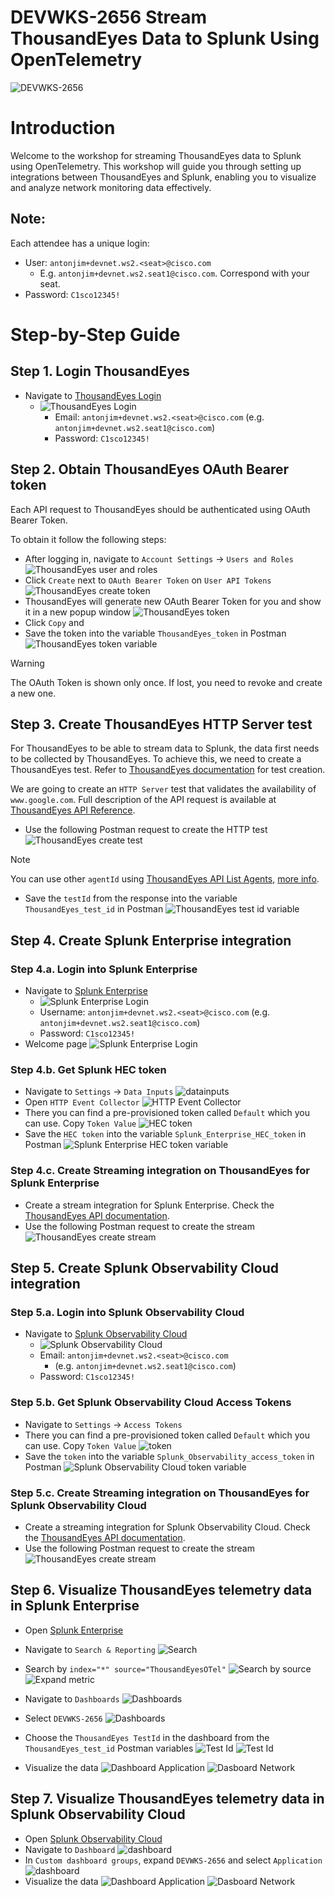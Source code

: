 # DEVWKS-2656 Stream ThousandEyes Data to Splunk Using OpenTelemetry

![DEVWKS-2656](img/banner.png)

# Introduction

Welcome to the workshop for streaming ThousandEyes data to Splunk using OpenTelemetry.
This workshop will guide you through setting up integrations between ThousandEyes and Splunk, enabling you to visualize and analyze network monitoring data effectively.

## Note:

Each attendee has a unique login:
 - User: `antonjim+devnet.ws2.<seat>@cisco.com` 
   - E.g. `antonjim+devnet.ws2.seat1@cisco.com`. Correspond with your seat.
 - Password: `C1sco12345!`

# Step-by-Step Guide

## Step 1. Login ThousandEyes

- Navigate to [ThousandEyes Login](https://app.thousandeyes.com/login)
  -  ![ThousandEyes Login](img/thousandeyes/login.png)
     - Email: `antonjim+devnet.ws2.<seat>@cisco.com` (e.g. `antonjim+devnet.ws2.seat1@cisco.com`)
     - Password: `C1sco12345!`
  
## Step 2. Obtain ThousandEyes OAuth Bearer token

Each API request to ThousandEyes should be authenticated using OAuth Bearer Token.

To obtain it follow the following steps:
- After logging in, navigate to `Account Settings` -> `Users and Roles` ![ThousandEyes user and roles](img/thousandeyes/usersRoles.png)
- Click `Create` next to `OAuth Bearer Token` on `User API Tokens` ![ThousandEyes create token](img/thousandeyes/createToken.png)
- ThousandEyes will generate new OAuth Bearer Token for you and show it in a new popup window ![ThousandEyes token](img/thousandeyes/token.png)
- Click `Copy` and
- Save the token into the variable `ThousandEyes_token` in Postman ![ThousandEyes token variable](img/postman/thousandeyesToken.png)

> [!WARNING]
> The OAuth Token is shown only once. If lost, you need to revoke and create a new one.

## Step 3. Create ThousandEyes HTTP Server test

For ThousandEyes to be able to stream data to Splunk, the data first needs to be collected by ThousandEyes. To achieve this, we
need to create a ThousandEyes test.
Refer to [ThousandEyes documentation](https://docs.thousandeyes.com/product-documentation/tests) for test creation.

We are going to create an `HTTP Server` test that validates the availability of `www.google.com`.
Full description of the API request is available at [ThousandEyes API Reference](https://developer.cisco.com/docs/thousandeyes/create-http-server-test).

- Use the following Postman request to create the HTTP test ![ThousandEyes create test](img/postman/createHttpTest.png)

> [!NOTE]
> You can use other `agentId` using [ThousandEyes API List Agents](https://developer.cisco.com/docs/thousandeyes/list-cloud-and-enterprise-agents), [more info](<getAgentId.md>).

- Save the `testId` from the response into the variable `ThousandEyes_test_id` in Postman ![ThousandEyes test id variable](img/postman/testId.png)

## Step 4. Create Splunk Enterprise integration

### Step 4.a. Login into Splunk Enterprise

- Navigate to [Splunk Enterprise](https://splunk.pseudoco.net)
  -  ![Splunk Enterprise Login](img/splunkEnterprise/login.png)
  - Username: `antonjim+devnet.ws2.<seat>@cisco.com`  (e.g. `antonjim+devnet.ws2.seat1@cisco.com`)
  - Password: `C1sco12345!`
- Welcome page ![Splunk Enterprise Login](img/splunkEnterprise/welcomepage.png)

### Step 4.b. Get Splunk HEC token

- Navigate to `Settings` -> `Data Inputs`  ![datainputs](img/splunkEnterprise/datainputs.png)
- Open `HTTP Event Collector`  ![HTTP Event Collector](img/splunkEnterprise/HttpEventCollector.png)
- There you can find a pre-provisioned token called `Default` which you can use. Copy `Token Value`
![HEC token](img/splunkEnterprise/hecToken.png)
- Save the `HEC token` into the variable `Splunk_Enterprise_HEC_token` in Postman ![Splunk Enterprise HEC token variable](img/postman/splunkEnterpriseToken.png)

### Step 4.c. Create Streaming integration on ThousandEyes for Splunk Enterprise

- Create a stream integration for Splunk Enterprise. Check the [ThousandEyes API documentation](https://developer.cisco.com/docs/thousandeyes/create-data-stream).
- Use the following Postman request to create the stream ![ThousandEyes create stream](img/postman/splunkEnterpriseStream.png)

## Step 5. Create Splunk Observability Cloud integration

### Step 5.a. Login into Splunk Observability Cloud

- Navigate to [Splunk Observability Cloud](https://app.eu1.signalfx.com/#/signin)
  - ![Splunk Observability Cloud](img/splunkObservabilityCloud/login.png)
  - Email: `antonjim+devnet.ws2.<seat>@cisco.com` 
    - (e.g. `antonjim+devnet.ws2.seat1@cisco.com`)
  - Password: `C1sco12345!`

### Step 5.b. Get Splunk Observability Cloud Access Tokens

- Navigate to `Settings` -> `Access Tokens`
- There you can find a pre-provisioned token called `Default` which you can use. Copy `Token Value` ![token](img/splunkObservabilityCloud/token.png)
- Save the `token` into the variable `Splunk_Observability_access_token` in Postman  ![Splunk Observability Cloud token variable](img/postman/splunkObservabilityCloudToken.png)

### Step 5.c. Create Streaming integration on ThousandEyes for Splunk Observability Cloud

- Create a streaming integration for Splunk Observability Cloud. Check the [ThousandEyes API documentation](https://developer.cisco.com/docs/thousandeyes/create-data-stream).
- Use the following Postman request to create the stream ![ThousandEyes create stream](img/postman/splunkObservabilityCloudStream.png)

## Step 6. Visualize ThousandEyes telemetry data in Splunk Enterprise

- Open [Splunk Enterprise](https://splunk.pseudoco.net)
- Navigate to `Search & Reporting` ![Search](img/splunkEnterprise/search.png)
- Search by `index="*" source="ThousandEyesOTel"` ![Search by source](img/splunkEnterprise/searchSource.png) ![Expand metric](img/splunkEnterprise/expandMetric.png)
- Navigate to `Dashboards` ![Dashboards](img/splunkEnterprise/dashboard.png)
- Select `DEVWKS-2656` ![Dashboards](img/splunkEnterprise/dashboardDEVWKS.png)
- Choose the `ThousandEyes TestId` in the dashboard from the `ThousandEyes_test_id` Postman variables ![Test Id](img/splunkEnterprise/dashboardTestId.png) ![Test Id](img/postman/testId.png)

- Visualize the data
![Dashboard Application](img/splunkEnterprise/dashboardApplication.png)
![Dasboard Network](img/splunkEnterprise/dashboardNetwork.png)

## Step 7. Visualize ThousandEyes telemetry data in Splunk Observability Cloud

- Open [Splunk Observability Cloud](https://app.eu1.signalfx.com/#/signin)
- Navigate to `Dashboard` ![dashboard](img/splunkObservabilityCloud/dashboard.png)
- In `Custom dashboard groups`, expand `DEVWKS-2656` and select `Application` ![dashboard](img/splunkObservabilityCloud/dashboardDEVWKS.png)
- Visualize the data
![Dashboard Application](img/splunkObservabilityCloud/dashboardApplication.png)
![Dasboard Network](img/splunkObservabilityCloud/dashboardNetwork.png)